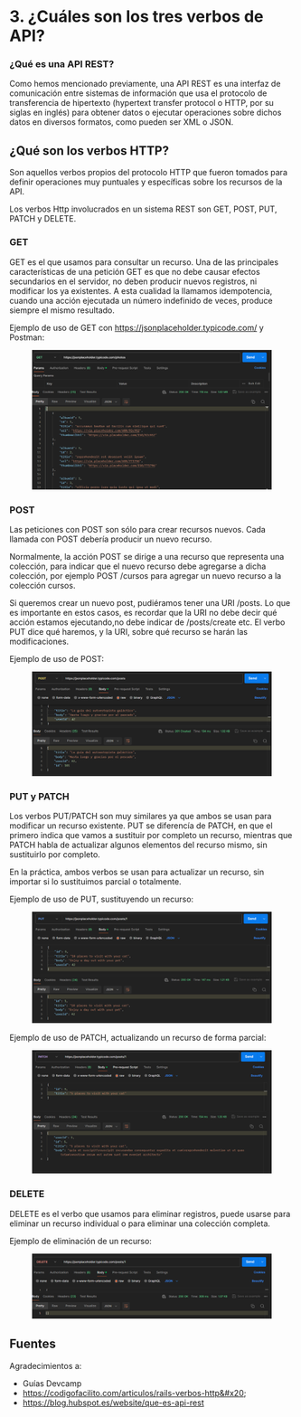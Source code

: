 # 3. ¿Cuáles son los tres verbos de API?

### ¿Qué es una API REST?

Como hemos mencionado previamente, una API REST es una interfaz de comunicación entre sistemas de información que usa el protocolo de transferencia de hipertexto (hypertext transfer protocol o HTTP, por su siglas en inglés) para obtener datos o ejecutar operaciones sobre dichos datos en diversos formatos, como pueden ser XML o JSON.

## ¿Qué son los verbos HTTP?

Son aquellos verbos propios del protocolo HTTP que fueron tomados para definir operaciones muy puntuales y específicas sobre los recursos de la API.

Los verbos Http involucrados en un sistema REST son GET, POST, PUT, PATCH y DELETE.

### GET

GET es el que usamos para consultar un recurso. Una de las principales características de una petición GET es que no debe causar efectos secundarios en el servidor, no deben producir nuevos registros, ni modificar los ya existentes. A esta cualidad la llamamos idempotencia, cuando una acción ejecutada un número indefinido de veces, produce siempre el mismo resultado.

Ejemplo de uso de GET con https://jsonplaceholder.typicode.com/ y Postman:

<figure><img src=".gitbook/assets/image (6) (1).png" alt=""><figcaption></figcaption></figure>

### POST

Las peticiones con POST son sólo para crear recursos nuevos. Cada llamada con POST debería producir un nuevo recurso.

Normalmente, la acción POST se dirige a una recurso que representa una colección, para indicar que el nuevo recurso debe agregarse a dicha colección, por ejemplo POST /cursos para agregar un nuevo recurso a la colección cursos.

Si queremos crear un nuevo post, pudiéramos tener una URI /posts. Lo que es importante en estos casos, es recordar que la URI no debe decir qué acción estamos ejecutando,no debe indicar de /posts/create etc. El verbo PUT dice qué haremos, y la URI, sobre qué recurso se harán las modificaciones.

Ejemplo de uso de POST:

<figure><img src=".gitbook/assets/image (7) (1).png" alt=""><figcaption></figcaption></figure>

### PUT y PATCH

Los verbos PUT/PATCH son muy similares ya que ambos se usan para modificar un recurso existente. PUT se diferencía de PATCH, en que el primero indica que vamos a sustituir por completo un recurso, mientras que PATCH habla de actualizar algunos elementos del recurso mismo, sin sustituirlo por completo.

En la práctica, ambos verbos se usan para actualizar un recurso, sin importar si lo sustituimos parcial o totalmente.

Ejemplo de uso de PUT, sustituyendo un recurso:

<figure><img src=".gitbook/assets/image (8) (1).png" alt=""><figcaption></figcaption></figure>

Ejemplo de uso de PATCH, actualizando un recurso de forma parcial:

<figure><img src=".gitbook/assets/image (9) (1).png" alt=""><figcaption></figcaption></figure>

### DELETE

DELETE es el verbo que usamos para eliminar registros, puede usarse para eliminar un recurso individual o para eliminar una colección completa.

Ejemplo de eliminación de un recurso:

<figure><img src=".gitbook/assets/image (10) (1).png" alt=""><figcaption></figcaption></figure>

## Fuentes

Agradecimientos a:

* Guías Devcamp
* https://codigofacilito.com/articulos/rails-verbos-http&#x20;
* https://blog.hubspot.es/website/que-es-api-rest
